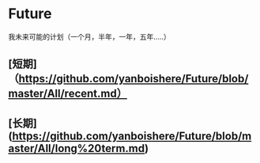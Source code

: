 # Future
我未来可能的计划（一个月，半年，一年，五年.....）


## [短期]（https://github.com/yanboishere/Future/blob/master/All/recent.md）<br>
## [长期] (https://github.com/yanboishere/Future/blob/master/All/long%20term.md)
